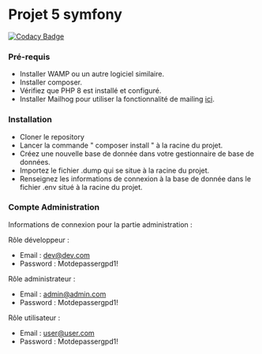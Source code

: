 # Projet 5 symfony
[![Codacy Badge](https://app.codacy.com/project/badge/Grade/8589d537a477488f86fc93d63fbf4a24)](https://www.codacy.com/gh/Esaou/projet5symf/dashboard?utm_source=github.com&amp;utm_medium=referral&amp;utm_content=Esaou/projet5symf&amp;utm_campaign=Badge_Grade)

### **Pré-requis**

- Installer WAMP ou un autre logiciel similaire.
- Installer composer.
- Vérifiez que PHP 8 est installé et configuré.
- Installer Mailhog pour utiliser la fonctionnalité de mailing [ici](https://github.com/mailhog/MailHog/releases/v1.0.0).

### **Installation**

- Cloner le repository
- Lancer la commande " composer install " à la racine du projet.
- Créez une nouvelle base de donnée dans votre gestionnaire de base de données.
- Importez le fichier .dump qui se situe à la racine du projet.
- Renseignez les informations de connexion à la base de donnée dans le fichier .env situé à la racine du projet.

### **Compte Administration**

Informations de connexion pour la partie administration :

Rôle développeur :

- Email : dev@dev.com
- Password : Motdepassergpd1!

Rôle administrateur : 

- Email : admin@admin.com
- Password : Motdepassergpd1!

Rôle utilisateur : 

- Email : user@user.com
- Password : Motdepassergpd1!